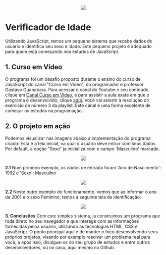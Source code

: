 <p align="center">
  <img src="https://user-images.githubusercontent.com/45701541/86798497-36a1b600-c047-11ea-9f9f-75f166d8497b.png" >
</p>


# **Verificador de Idade**
Utilizando JavaScript, temos um pequeno sistema que recebe dados do usuário e identifica seu sexo e idade. 
Este pequeno projeto é adequado para quem está começando nos estudos de JavaScript. 

## **1. Curso em Vídeo**
O programa foi um desafio proposto durante o ensino do curso de JavaScript do canal "Curso em Video", do programador e professor Gustavo Guanabara.
Para acessar o canal do Youtube e seu conteúdo, clique em [Canal Curso em Video](https://www.youtube.com/user/cursosemvideo), 
e para assistir a aula exata em que o programa é desenvolvido, clique [aqui](https://www.youtube.com/watch?v=f5es-PpaUI8&list=PLntvgXM11X6pi7mW0O4ZmfUI1xDSIbmTm&index=27). 
Você vai assistir à resolução do exercício de número 3 da playlist. Este canal é uma forma excelente de começar os estudos na programação.


## **2. O projeto em ação**
Podemos visualizar nas imagens abaixo a implementação do programa criado:
Esta é a tela inicial, na qual o usuário deve entrar com seus dados. Por default, a opção "Sexo" ja inicializa com
o campo 'Masculino' marcado.
<p align="center">
  <img src="https://user-images.githubusercontent.com/45701541/86922856-9a89b480-c103-11ea-85c1-e331ec771bf4.png" >
</p>



**2.1** Num primeiro exemplo, os dados de entrada foram 'Ano de Nascimento': 1992 e 'Sexo': Masculino
<p align="center">
  <img src="https://user-images.githubusercontent.com/45701541/86922910-b2613880-c103-11ea-8c16-97d54881884d.png" >
</p>


**2.2** Neste outro exemplo do funcionamento, vemos que ao informar o ano de 2001 e o sexo Feminino, temos a seguinte tela de 
identificação:

<p align="center">
  <img src="https://user-images.githubusercontent.com/45701541/86923094-f48a7a00-c103-11ea-98d4-43c70d3911ee.png" >
</p>


**3. Conclusões**
Com este simples sistema, ja construimos um programa que roda direto no seu navegador e que interage com as informações
fornecidas peloa usuário, utilizando as tecnologias HTML, CSS e JavaScript. O ponto principal aqui é de manter o foco 
desenvolvendo seus próprios projetos, visando por exemplo resolver um problema real para você, e após isso, divulgue-os 
no seu grupo de estudos e entre outros desenvolvedores, ou no caso, aqui mesmo no Github.

